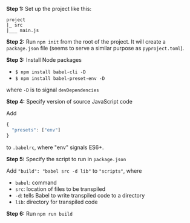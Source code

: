 **Step 1:** Set up the project like this:
```
project
|_ src
|___ main.js
```

**Step 2:** Run `npm init` from the root of the project.  It will create a `package.json` file (seems to serve a similar purpose as `pyproject.toml`).

**Step 3:** Install Node packages

* `$ npm install babel-cli -D`
* `$ npm install babel-preset-env -D`

where `-D` is to signal `devDependencies`

**Step 4:** Specify version of source JavaScript code

Add
```javascript
{
  "presets": ["env"]
}
```
to `.babelrc`, where "env" signals ES6+.

**Step 5:** Specify the script to run in `package.json`

Add `"build": "babel src -d lib"` to `"scripts"`, where

* `babel`: command
* `src`: location of files to be transpiled
* `-d`: tells Babel to write transpiled code to a directory
* `lib`: directory for transpiled code

**Step 6:** Run `npm run build`